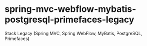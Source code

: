 # spring-mvc-webflow-mybatis-postgresql-primefaces-legacy
Stack Legacy (Spring MVC, Spring WebFlow, MyBatis, PostgreSQL, Primefaces)
